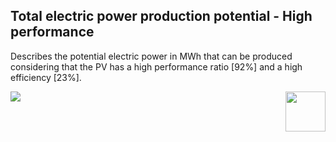 ## Total electric power production potential - High performance

Describes the potential electric power in MWh that can be produced considering that the PV has a high performance ratio [92%] and a high efficiency [23%].

<div style="width: 100%;"><img style="width:64px; float:right;" src="data/gtif/images/logos/dlr.png"></img></div>

<img src="data/gtif/images/legends/SOL_TEP.png"></img>
